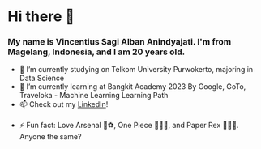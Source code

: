 # Hi there 👋
### My name is Vincentius Sagi Alban Anindyajati. I'm from Magelang, Indonesia, and I am 20 years old.

- 🔭 I’m currently studying on Telkom University Purwokerto, majoring in Data Science
- 🌱 I’m currently learning at Bangkit Academy 2023 By Google, GoTo, Traveloka - Machine Learning Learning Path
- 📫 Check out my [LinkedIn](https://www.linkedin.com/in/vincentius-sagi-alban-anindyajati-62753021b/)!
  <br>
  <br>
- ⚡ Fun fact: Love Arsenal 🔫⚽, One Piece 🚢🏴‍☠️, and Paper Rex 🐱‍🐉💥. Anyone the same?
